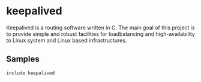 keepalived
==========

Keepalived is a routing software written in C. The main goal of this project is
to provide simple and robust facilities for loadbalancing and high-availability
to Linux system and Linux based infrastructures.

Samples
-------
```
include keepalived
```
